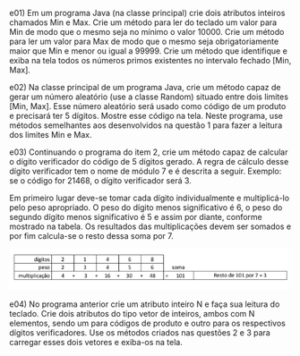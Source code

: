 e01) Em um programa Java (na classe principal) crie dois atributos inteiros chamados Min e Max. Crie um método
para ler do teclado um valor para Min de modo que o mesmo seja no mínimo o valor 10000. Crie um método
para ler um valor para Max de modo que o mesmo seja obrigatoriamente maior que Min e menor ou igual
a 99999. Crie um método que identifique e exiba na tela todos os números primos existentes no intervalo
fechado [Min, Max].

e02) Na classe principal de um programa Java, crie um método capaz de gerar um número aleatório (use a classe
Random) situado entre dois limites [Min, Max]. Esse número aleatório será usado como código de um
produto e precisará ter 5 dígitos. Mostre esse código na tela. Neste programa, use métodos semelhantes
aos desenvolvidos na questão 1 para fazer a leitura dos limites Min e Max.

e03) Continuando o programa do item 2, crie um método capaz de calcular o dígito verificador do código de 5
dígitos gerado. A regra de cálculo desse dígito verificador tem o nome de módulo 7 e é descrita a seguir.
Exemplo: se o código for 21468, o dígito verificador será 3.

Em primeiro lugar deve-se tomar cada dígito individualmente e multiplicá-lo pelo peso apropriado. O peso
do dígito menos significativo é 6, o peso do segundo dígito menos significativo é 5 e assim por diante,
conforme mostrado na tabela. Os resultados das multiplicações devem ser somados e por fim calcula-se o
resto dessa soma por 7.</p>
<img src="img/3.png"></img>

e04) No programa anterior crie um atributo inteiro N e faça sua leitura do teclado. Crie dois atributos do tipo
vetor de inteiros, ambos com N elementos, sendo um para códigos de produto e outro para os respectivos
dígitos verificadores. Use os métodos criados nas questões 2 e 3 para carregar esses dois vetores e exiba-os
na tela.
